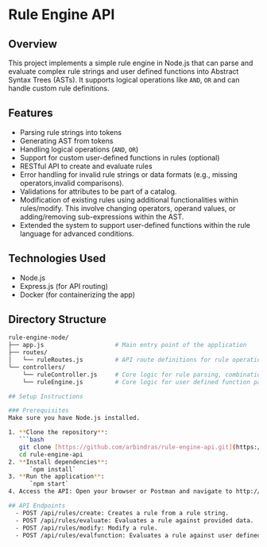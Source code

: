 # Rule Engine API

## Overview

This project implements a simple rule engine in Node.js that can parse and evaluate complex rule strings and user defined functions into Abstract Syntax Trees (ASTs). It supports logical operations like `AND`, `OR` and can handle custom rule definitions.

## Features

- Parsing rule strings into tokens
- Generating AST from tokens
- Handling logical operations (`AND`, `OR`)
- Support for custom user-defined functions in rules (optional)
- RESTful API to create and evaluate rules
- Error handling for invalid rule strings or data formats (e.g., missing operators,invalid comparisons).
- Validations for attributes to be part of a catalog.
- Modification of existing rules using additional functionalities within rules/modify. This involve changing operators, operand values, or adding/removing sub-expressions within the AST.
- Extended the system to support user-defined functions within the rule language for advanced conditions.

## Technologies Used

- Node.js
- Express.js (for API routing)
- Docker (for containerizing the app)

## Directory Structure

```bash
rule-engine-node/
├── app.js                    # Main entry point of the application
├── routes/
│   └── ruleRoutes.js         # API route definitions for rule operations
└── controllers/
    └── ruleController.js     # Core logic for rule parsing, combination, and evaluation
    └── ruleEngine.js         # Core logic for user defined function parsing, combination, and evaluation

## Setup Instructions

### Prerequisites
Make sure you have Node.js installed.

1. **Clone the repository**:
   ```bash
   git clone [https://github.com/arbindras/rule-engine-api.git](https://github.com/arbindras/rule-engine-api.git)
   cd rule-engine-api
2. **Install dependencies**:
      `npm install`
3. **Run the application**:
      `npm start`
4. Access the API: Open your browser or Postman and navigate to http://localhost:3000.

## API Endpoints
  - POST /api/rules/create: Creates a rule from a rule string.
  - POST /api/rules/evaluate: Evaluates a rule against provided data.
  - POST /api/rules/modify: Modify a rule.
  - POST /api/rules/evalfunction: Evaluates a rule against user defined function..
